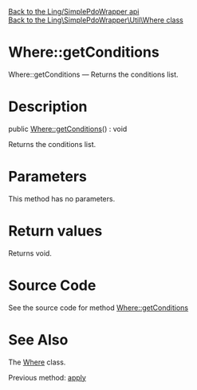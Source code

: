 [Back to the Ling/SimplePdoWrapper api](https://github.com/lingtalfi/SimplePdoWrapper/blob/master/doc/api/Ling/SimplePdoWrapper.md)<br>
[Back to the Ling\SimplePdoWrapper\Util\Where class](https://github.com/lingtalfi/SimplePdoWrapper/blob/master/doc/api/Ling/SimplePdoWrapper/Util/Where.md)


Where::getConditions
================



Where::getConditions — Returns the conditions list.




Description
================


public [Where::getConditions](https://github.com/lingtalfi/SimplePdoWrapper/blob/master/doc/api/Ling/SimplePdoWrapper/Util/Where/getConditions.md)() : void




Returns the conditions list.




Parameters
================

This method has no parameters.


Return values
================

Returns void.








Source Code
===========
See the source code for method [Where::getConditions](https://github.com/lingtalfi/SimplePdoWrapper/blob/master/Util/Where.php#L751-L754)


See Also
================

The [Where](https://github.com/lingtalfi/SimplePdoWrapper/blob/master/doc/api/Ling/SimplePdoWrapper/Util/Where.md) class.

Previous method: [apply](https://github.com/lingtalfi/SimplePdoWrapper/blob/master/doc/api/Ling/SimplePdoWrapper/Util/Where/apply.md)<br>

